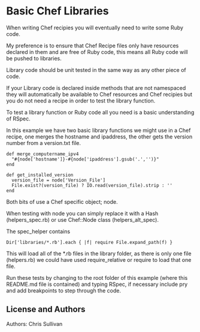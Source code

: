 Basic Chef Libraries
====================
When writing Chef recipies you will eventually need to write some Ruby code.

My preference is to ensure that Chef Recipe files only have resources declared in them and are free of Ruby code, this means all Ruby code will be pushed to libraries.

Library code should be unit tested in the same way as any other piece of code.

If your Library code is declared inside methods that are not namespaced they will automatically be available to Chef resources and Chef recipies but you do not need a recipe in order to test the library function.

To test a library function or Ruby code all you need is a basic understanding of RSpec.

In this example we have two basic library functions we might use in a Chef recipe, one merges the hostname and ipaddress, the other gets the version number from a version.txt file.

````
def merge_computername_ipv4
  "#{node['hostname']}-#{node['ipaddress'].gsub('.','')}"
end

def get_installed_version
  version_file = node['Version_File']
  File.exist?(version_file) ? IO.read(version_file).strip : ''
end
````

Both bits of use a Chef specific object; node. 

When testing with node you can simply replace it with a Hash (helpers_spec.rb) or use Chef::Node class (helpers_alt_spec).

The spec_helper contains 

````
Dir['libraries/*.rb'].each { |f| require File.expand_path(f) }
````

This will load all of the *.rb files in the library folder, as there is only one file (helpers.rb) we could have used require_relative or require to load that one file.

Run these tests by changing to the root folder of this example (where this README.md file is contained) and typing RSpec, if necessary include pry and add breakpoints to step through the code.

License and Authors
-------------------
Authors: Chris Sullivan

